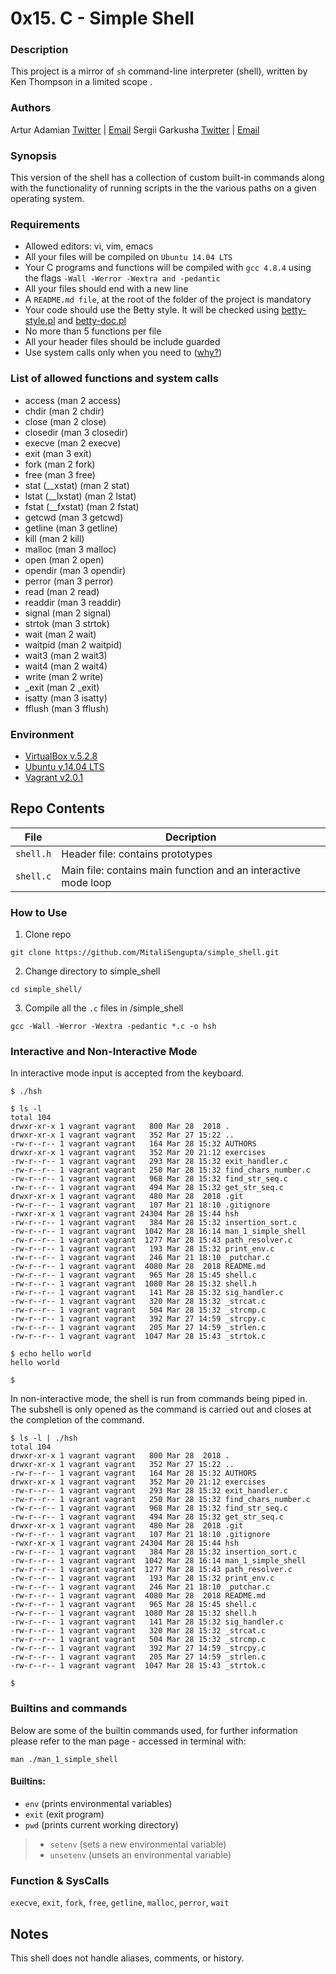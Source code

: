 # 0x15. C - Simple Shell

### Description
This project is a mirror of `sh` command-line interpreter (shell), written by Ken Thompson
in a limited scope .

### Authors
Artur Adamian [Twitter](https://twitter.com/arturadamian) | [Email](arturadamian@gmail.com)
Sergii Garkusha [Twitter](https://twitter.com/Cu7ious) | [Email](garkusha.sergiy@gmail.com)

### Synopsis
This version of the shell has a collection of custom built-in commands along
with the functionality of running scripts in the the various paths on a given operating system.

### Requirements
* Allowed editors: vi, vim, emacs
* All your files will be compiled on `Ubuntu 14.04 LTS`
* Your C programs and functions will be compiled with `gcc 4.8.4` using the flags `-Wall -Werror -Wextra and -pedantic`
* All your files should end with a new line
* A `README.md file`, at the root of the folder of the project is mandatory
* Your code should use the Betty style. It will be checked using [betty-style.pl](https://github.com/holbertonschool/Betty/blob/master/betty-style.pl) and [betty-doc.pl](https://github.com/holbertonschool/Betty/blob/master/betty-style.pl)
* No more than 5 functions per file
* All your header files should be include guarded
* Use system calls only when you need to ([why?](//www.quora.com/Why-are-system-calls-expensive-in-operating-systems))

### List of allowed functions and system calls
* access (man 2 access)
* chdir (man 2 chdir)
* close (man 2 close)
* closedir (man 3 closedir)
* execve (man 2 execve)
* exit (man 3 exit)
* fork (man 2 fork)
* free (man 3 free)
* stat (__xstat) (man 2 stat)
* lstat (__lxstat) (man 2 lstat)
* fstat (__fxstat) (man 2 fstat)
* getcwd (man 3 getcwd)
* getline (man 3 getline)
* kill (man 2 kill)
* malloc (man 3 malloc)
* open (man 2 open)
* opendir (man 3 opendir)
* perror (man 3 perror)
* read (man 2 read)
* readdir (man 3 readdir)
* signal (man 2 signal)
* strtok (man 3 strtok)
* wait (man 2 wait)
* waitpid (man 2 waitpid)
* wait3 (man 2 wait3)
* wait4 (man 2 wait4)
* write (man 2 write)
* _exit (man 2 _exit)
* isatty (man 3 isatty)
* fflush (man 3 fflush)

### Environment
* [VirtualBox v.5.2.8](https://www.virtualbox.org/)
* [Ubuntu v.14.04 LTS](https://atlas.hashicorp.com/ubuntu/boxes/trusty64)
* [Vagrant v2.0.1](https://www.vagrantup.com/)

## Repo Contents

|   **File**    |  **Decription**                       |
|---------------|---------------------------------------|
|  `shell.h`	|  Header file: contains prototypes	|
|  `shell.c`	|  Main file: contains main function and an interactive mode loop|

### How to Use

1. Clone repo
```
git clone https://github.com/MitaliSengupta/simple_shell.git
```
2. Change directory to simple_shell
```
cd simple_shell/
```
3. Compile all the `.c` files in /simple_shell
```
gcc -Wall -Werror -Wextra -pedantic *.c -o hsh
```

### Interactive and Non-Interactive Mode

In interactive mode input is accepted from the keyboard.

```
$ ./hsh

$ ls -l
total 104
drwxr-xr-x 1 vagrant vagrant   800 Mar 28  2018 .
drwxr-xr-x 1 vagrant vagrant   352 Mar 27 15:22 ..
-rw-r--r-- 1 vagrant vagrant   164 Mar 28 15:32 AUTHORS
drwxr-xr-x 1 vagrant vagrant   352 Mar 20 21:12 exercises
-rw-r--r-- 1 vagrant vagrant   293 Mar 28 15:32 exit_handler.c
-rw-r--r-- 1 vagrant vagrant   250 Mar 28 15:32 find_chars_number.c
-rw-r--r-- 1 vagrant vagrant   968 Mar 28 15:32 find_str_seq.c
-rw-r--r-- 1 vagrant vagrant   494 Mar 28 15:32 get_str_seq.c
drwxr-xr-x 1 vagrant vagrant   480 Mar 28  2018 .git
-rw-r--r-- 1 vagrant vagrant   107 Mar 21 18:10 .gitignore
-rwxr-xr-x 1 vagrant vagrant 24304 Mar 28 15:44 hsh
-rw-r--r-- 1 vagrant vagrant   384 Mar 28 15:32 insertion_sort.c
-rw-r--r-- 1 vagrant vagrant  1042 Mar 28 16:14 man_1_simple_shell
-rw-r--r-- 1 vagrant vagrant  1277 Mar 28 15:43 path_resolver.c
-rw-r--r-- 1 vagrant vagrant   193 Mar 28 15:32 print_env.c
-rw-r--r-- 1 vagrant vagrant   246 Mar 21 18:10 _putchar.c
-rw-r--r-- 1 vagrant vagrant  4080 Mar 28  2018 README.md
-rw-r--r-- 1 vagrant vagrant   965 Mar 28 15:45 shell.c
-rw-r--r-- 1 vagrant vagrant  1080 Mar 28 15:32 shell.h
-rw-r--r-- 1 vagrant vagrant   141 Mar 28 15:32 sig_handler.c
-rw-r--r-- 1 vagrant vagrant   320 Mar 28 15:32 _strcat.c
-rw-r--r-- 1 vagrant vagrant   504 Mar 28 15:32 _strcmp.c
-rw-r--r-- 1 vagrant vagrant   392 Mar 27 14:59 _strcpy.c
-rw-r--r-- 1 vagrant vagrant   205 Mar 27 14:59 _strlen.c
-rw-r--r-- 1 vagrant vagrant  1047 Mar 28 15:43 _strtok.c

$ echo hello world
hello world

$
```

In non-interactive mode, the shell is run from commands being piped in. The subshell
is only opened as the command is carried out and closes at the completion of the command.

```
$ ls -l | ./hsh
total 104
drwxr-xr-x 1 vagrant vagrant   800 Mar 28  2018 .
drwxr-xr-x 1 vagrant vagrant   352 Mar 27 15:22 ..
-rw-r--r-- 1 vagrant vagrant   164 Mar 28 15:32 AUTHORS
drwxr-xr-x 1 vagrant vagrant   352 Mar 20 21:12 exercises
-rw-r--r-- 1 vagrant vagrant   293 Mar 28 15:32 exit_handler.c
-rw-r--r-- 1 vagrant vagrant   250 Mar 28 15:32 find_chars_number.c
-rw-r--r-- 1 vagrant vagrant   968 Mar 28 15:32 find_str_seq.c
-rw-r--r-- 1 vagrant vagrant   494 Mar 28 15:32 get_str_seq.c
drwxr-xr-x 1 vagrant vagrant   480 Mar 28  2018 .git
-rw-r--r-- 1 vagrant vagrant   107 Mar 21 18:10 .gitignore
-rwxr-xr-x 1 vagrant vagrant 24304 Mar 28 15:44 hsh
-rw-r--r-- 1 vagrant vagrant   384 Mar 28 15:32 insertion_sort.c
-rw-r--r-- 1 vagrant vagrant  1042 Mar 28 16:14 man_1_simple_shell
-rw-r--r-- 1 vagrant vagrant  1277 Mar 28 15:43 path_resolver.c
-rw-r--r-- 1 vagrant vagrant   193 Mar 28 15:32 print_env.c
-rw-r--r-- 1 vagrant vagrant   246 Mar 21 18:10 _putchar.c
-rw-r--r-- 1 vagrant vagrant  4080 Mar 28  2018 README.md
-rw-r--r-- 1 vagrant vagrant   965 Mar 28 15:45 shell.c
-rw-r--r-- 1 vagrant vagrant  1080 Mar 28 15:32 shell.h
-rw-r--r-- 1 vagrant vagrant   141 Mar 28 15:32 sig_handler.c
-rw-r--r-- 1 vagrant vagrant   320 Mar 28 15:32 _strcat.c
-rw-r--r-- 1 vagrant vagrant   504 Mar 28 15:32 _strcmp.c
-rw-r--r-- 1 vagrant vagrant   392 Mar 27 14:59 _strcpy.c
-rw-r--r-- 1 vagrant vagrant   205 Mar 27 14:59 _strlen.c
-rw-r--r-- 1 vagrant vagrant  1047 Mar 28 15:43 _strtok.c

$
```
### Builtins and commands
Below are some of the builtin commands used, for further information please refer to the man page - accessed in terminal with:
```
man ./man_1_simple_shell
```
#### Builtins:
* `env` (prints environmental variables)
* `exit` (exit program)
* `pwd` (prints current working directory)
> * `setenv` (sets a new environmental variable)
> * `unsetenv` (unsets an environmental variable)

### Function & SysCalls
`execve`, `exit`, `fork`, `free`, `getline`, `malloc`, `perror`, `wait`

## Notes
This shell does not handle aliases, comments, or history.

